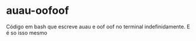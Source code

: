 # auau-oofoof
Código em bash que escreve auau e oof oof no terminal indefinidamente.
E é so isso mesmo
